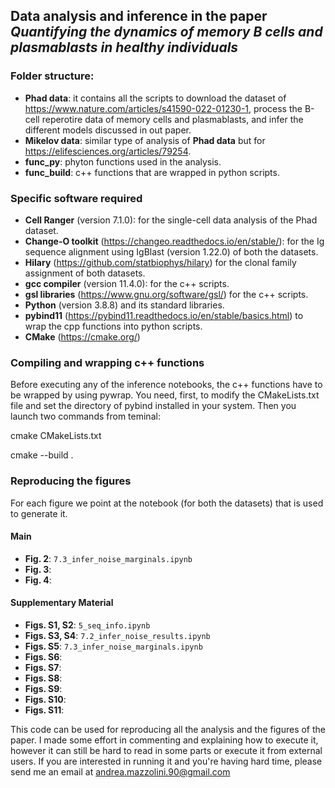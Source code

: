 ## Data analysis and inference in the paper *Quantifying the dynamics of memory B cells and plasmablasts in healthy individuals*


### Folder structure:

 - **Phad data**: it contains all the scripts to download the dataset of https://www.nature.com/articles/s41590-022-01230-1, process the B-cell reperotire data of memory cells and plasmablasts, and infer the different models discussed in out paper.
 - **Mikelov data**: similar type of analysis of **Phad data** but for https://elifesciences.org/articles/79254.
 - **func_py**: phyton functions used in the analysis.
 - **func_build**: c++ functions that are wrapped in python scripts.


### Specific software required

- **Cell Ranger** (version 7.1.0): for the single-cell data analysis of the Phad dataset.
- **Change-O toolkit** (https://changeo.readthedocs.io/en/stable/): for the Ig sequence alignment using IgBlast (version 1.22.0) of both the datasets.
- **Hilary** (https://github.com/statbiophys/hilary) for the clonal family assignment of both datasets.
- **gcc compiler** (version 11.4.0): for the c++ scripts.
- **gsl libraries** (https://www.gnu.org/software/gsl/) for the c++ scripts.
- **Python** (version 3.8.8) and its standard libraries.
- **pybind11** (https://pybind11.readthedocs.io/en/stable/basics.html) to wrap the cpp functions into python scripts.
- **CMake** (https://cmake.org/)


### Compiling and wrapping c++ functions

Before executing any of the inference notebooks, the c++ functions have to be wrapped by using pywrap.
You need, first, to modify the CMakeLists.txt file and set the directory of pybind installed in your system.
Then you launch two commands from teminal:

cmake CMakeLists.txt

cmake --build .


### Reproducing the figures
For each figure we point at the notebook (for both the datasets) that is used to generate it. 
#### Main
- **Fig. 2**: `7.3_infer_noise_marginals.ipynb`
- **Fig. 3**:
- **Fig. 4**:

#### Supplementary Material
- **Figs. S1, S2**: `5_seq_info.ipynb`
- **Figs. S3, S4**: `7.2_infer_noise_results.ipynb`
- **Figs. S5**: `7.3_infer_noise_marginals.ipynb`
- **Figs. S6**: 
- **Figs. S7**: 
- **Figs. S8**: 
- **Figs. S9**: 
- **Figs. S10**: 
- **Figs. S11**: 




This code can be used for reproducing all the analysis and the figures of the paper. 
I made some effort in commenting and explaining how to execute it, however it can still be hard to read in some parts or execute it from external users. 
If you are interested in running it and you're having hard time, please send me an email at andrea.mazzolini.90@gmail.com
